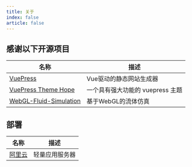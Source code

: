 ```yaml
---
title: 关于
index: false
article: false
---
```


## 感谢以下开源项目

| 名称                                                                              | 描述                             |
| --------------------------------------------------------------------------------- | -------------------------------- |
| [VuePress](https://github.com/vuepress/vuepress-next)                             | Vue驱动的静态网站生成器          |
| [VuePress Theme Hope](https://github.com/vuepress-theme-hope/vuepress-theme-hope) | 一个具有强大功能的 vuepress 主题 |
| [WebGL-Fluid-Simulation](https://github.com/PavelDoGreat/WebGL-Fluid-Simulation)  | 基于WebGL的流体仿真              |

## 部署

| 名称                              | 描述           |
| --------------------------------- | -------------- |
| [阿里云](https://www.aliyun.com/) | 轻量应用服务器 |

